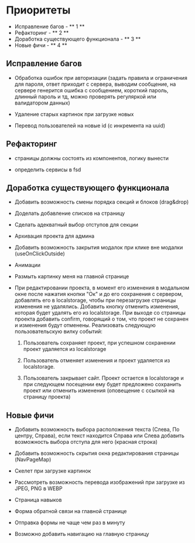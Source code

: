 # Приоритеты

- Исправление багов - ** 1 **
- Рефакторинг - ** 2 **
- Доработка существующего функционала - ** 3 **
- Новые фичи - ** 4 **

## Исправление багов

- Обработка ошибок при авторизации (задать правила и ограничения для пароля, ответ приходит с сервера, выводим сообщение, на сервере генерится ошибка с сообщением, короткий пароль, длинный пароль и тд, можно проверять регуляркой или валидатором данных)

- Удаление старых картинок при загрузке новых

- Перевод пользователей на новые id (с инкремента на uuid)

## Рефакторинг

- страницы должны состоять из компонентов, логику вынести

- определить сервисы в fsd

## Доработка существующего функционала

- Добавить возможность смены порядка секций и блоков (drag&drop)

- Доделать добавление списков на страницу

- Сделать адекватный выбор отступов для секции

- Архивация проекта для админа

- Добавить возможность закрытия модалок при клике вне модалки (useOnClickOutside)

- Анимации

- Размыть картинку меня на главной странице

- При редактировании проекта, в момент его изменения в модальном окне после нажатия кнопки "Ок" и до его сохранения с сервером, добавлять его в localstorage, чтобы при перезагрузке страницы изменения не удалялись. Добавить кнопку отменить изменения, которая будет удалять его из localstorage. При выходе со страницы проекта добавить confirm, говорящий о том, что проект не сохранен и изменения будут отменены. Реализовать следующую пользовательскую вилку событий:

  1.  Пользователь сохраняет проект, при успешном сохранении проект удаляется из localstorage

  2.  Пользователь отменяет изменения и проект удаляется из localstorage.

  3.  Пользователь закрывает сайт. Проект остается в localstorage и при следующем посещении ему будет предложено сохранить проект или отменить изменения (оповещение с ссылкой на страницу проекта)

## Новые фичи

- Добавить возможность выбора расположения текста (Слева, По центру, Справа), если текст находится Справа или Слева добавить возможность выбора отступа для него (красная строка)

- Добавить возможность скрытия окна редактирования страницы (NavPageMap)

- Скелет при загрузке картинок

- Рассмотреть возможность перевода изображений при загрузке из JPEG, PNG в WEBP

- Страница навыков

- Форма обратной связи на главной странице

- Отправка формы не чаще чем раз в минуту

- Возможно добавить навигацию на главную страницу

